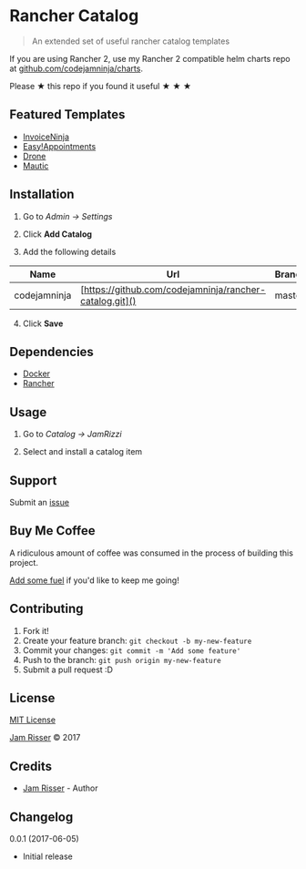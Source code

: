 # Rancher Catalog

> An extended set of useful rancher catalog templates

If you are using Rancher 2, use my Rancher 2 compatible helm charts repo at [github.com/codejamninja/charts](https://github.com/codejamninja/charts).

Please &#9733; this repo if you found it useful &#9733; &#9733; &#9733;


## Featured Templates

* [InvoiceNinja](https://www.invoiceninja.com/)
* [Easy!Appointments](http://easyappointments.org/)
* [Drone](https://github.com/drone/drone)
* [Mautic](https://www.mautic.org/)


## Installation

1. Go to _Admin -> Settings_

2. Click __Add Catalog__

3. Add the following details

| Name | Url | Branch |
| ------------ | --------------------------------------------------- | ------ |
| codejamninja | [https://github.com/codejamninja/rancher-catalog.git]() | master |

4. Click __Save__


## Dependencies

* [Docker](https://www.docker.com/)
* [Rancher](http://rancher.com/)


## Usage

1. Go to _Catalog -> JamRizzi_

2. Select and install a catalog item


## Support

Submit an [issue](https://github.com/jamrizzi/rancher-catalog/issues/new)


## Buy Me Coffee

A ridiculous amount of coffee was consumed in the process of building this project.

[Add some fuel](https://jamrizzi.com/#!/buy-me-coffee) if you'd like to keep me going!


## Contributing

1. Fork it!
2. Create your feature branch: `git checkout -b my-new-feature`
3. Commit your changes: `git commit -m 'Add some feature'`
4. Push to the branch: `git push origin my-new-feature`
5. Submit a pull request :D


## License

[MIT License](https://github.com/jamrizzi/rancher-catalog/blob/master/LICENSE)

[Jam Risser](https://jamrizzi.com) &copy; 2017


## Credits

* [Jam Risser](https://jamrizzi.com) - Author


## Changelog

0.0.1 (2017-06-05)
* Initial release
